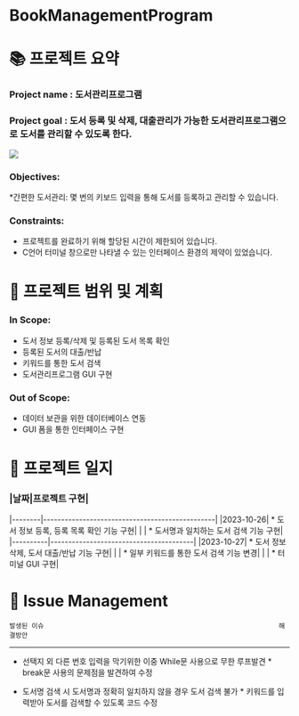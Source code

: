 # BookManagementProgram

# 📚 프로젝트 요약

### Project name : 도서관리프로그램
### Project goal : 도서 등록 및 삭제, 대출관리가 가능한 도서관리프로그램으로 도서를 관리할 수 있도록 한다.

<img src="https://img.shields.io/badge/C-A8B9CC?style=plastic&logo=C&logoColor=White">

### Objectives:
 *간편한 도서관리: 몇 번의 키보드 입력을 통해 도서를 등록하고 관리할 수 있습니다. 

### Constraints:
 * 프로젝트를 완료하기 위해 할당된 시간이 제한되어 있습니다.
 * C언어 터미널 창으로만 나타낼 수 있는 인터페이스 환경의 제약이 있었습니다. 

# 📆 프로젝트 범위 및 계획 
### In Scope:
 * 도서 정보 등록/삭제 및 등록된 도서 목록 확인
 * 등록된 도서의 대출/반납
 * 키워드를 통한 도서 검색
 * 도서관리프로그램 GUI 구현

### Out of Scope:
 * 데이터 보관을 위한 데이터베이스 연동
 * GUI 폼을 통한 인터페이스 구현

# 💬 프로젝트 일지
### |날짜|프로젝트 구현| 
|--------|------------------------------------------------|
|2023-10-26|   * 도서 정보 등록, 등록 목록 확인 기능 구현|
|          |   * 도서명과 일치하는 도서 검색 기능 구현|
|----------|----------------------------------------|
|2023-10-27|   * 도서 정보 삭제, 도서 대출/반납 기능 구현|
|          |   * 일부 키워드를 통한 도서 검색 기능 변경|
|          |   * 터미널 GUI 구현|

# 🔨 Issue Management 
  
    발생된 이슈                                                           해결방안
***
 * 선택지 외 다른 번호 입력을 막기위한 이중 While문 사용으로 무한 루프발견  * break문 사용의 문제점을 발견하여 수정
   
 * 도서명 검색 시 도서명과 정확히 일치하지 않을 경우 도서 검색 불가         * 키워드를 입력받아 도서를 검색할 수 있도록 코드 수정
  
   
                
